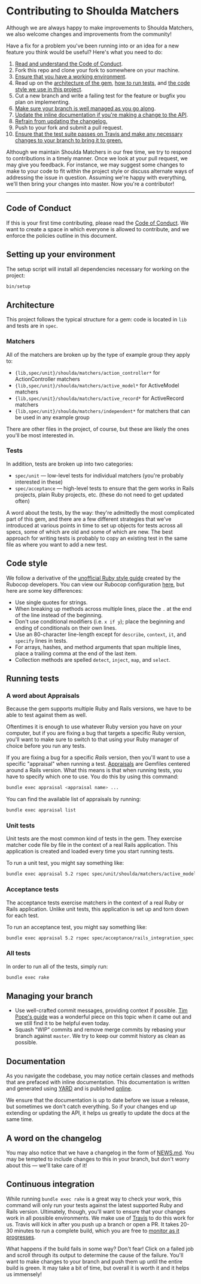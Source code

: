 # Contributing to Shoulda Matchers

Although we are always happy to make improvements to Shoulda Matchers, we also
welcome changes and improvements from the community!

Have a fix for a problem you've been running into or an idea for a new feature
you think would be useful? Here's what you need to do:

1. [Read and understand the Code of Conduct](#code-of-conduct).
1. Fork this repo and clone your fork to somewhere on your machine.
1. [Ensure that you have a working environment](#setting-up-your-environment).
1. Read up on the [architecture of the gem](#architecture), [how to run
   tests](#running-tests), and [the code style we use in this
   project](#code-style).
1. Cut a new branch and write a failing test for the feature or bugfix you plan
   on implementing.
1. [Make sure your branch is well managed as you go
   along](#managing-your-branch).
1. [Update the inline documentation if you're making a change to the
   API](#documentation).
1. [Refrain from updating the changelog.](#a-word-on-the-changelog)
1. Push to your fork and submit a pull request.
1. [Ensure that the test suite passes on Travis and make any necessary changes
   to your branch to bring it to green.](#continuous-integration)

Although we maintain Shoulda Matchers in our free time, we try to respond to
contributions in a timely manner. Once we look at your pull request, we may give
you feedback. For instance, we may suggest some changes to make to your code to
fit within the project style or discuss alternate ways of addressing the issue
in question. Assuming we're happy with everything, we'll then bring your changes
into master. Now you're a contributor!

---

## Code of Conduct

If this is your first time contributing, please read the [Code of Conduct]. We
want to create a space in which everyone is allowed to contribute, and we
enforce the policies outline in this document.

[Code of Conduct]: https://thoughtbot.com/open-source-code-of-conduct

## Setting up your environment

The setup script will install all dependencies necessary for working on the
project:

```bash
bin/setup
```

## Architecture

This project follows the typical structure for a gem: code is located in `lib`
and tests are in `spec`.

### Matchers

All of the matchers are broken up by the type of example group they apply to:

* `{lib,spec/unit}/shoulda/matchers/action_controller*` for ActionController
  matchers
* `{lib,spec/unit}/shoulda/matchers/active_model*` for ActiveModel matchers
* `{lib,spec/unit}/shoulda/matchers/active_record*` for ActiveRecord matchers
* `{lib,spec/unit}/shoulda/matchers/independent*` for matchers that can be used
  in any example group

There are other files in the project, of course, but these are likely the ones
you'll be most interested in.

### Tests

In addition, tests are broken up into two categories:

* `spec/unit` — low-level tests for individual matchers (you're probably
  interested in these)
* `spec/acceptance` — high-level tests to ensure that the gem works in Rails
  projects, plain Ruby projects, etc. (these do not need to get updated often)

A word about the tests, by the way: they're admittedly the most complicated part
of this gem, and there are a few different strategies that we've introduced at
various points in time to set up objects for tests across all specs, some of
which are old and some of which are new. The best approach for writing tests is
probably to copy an existing test in the same file as where you want to add a
new test.

## Code style

We follow a derivative of the [unofficial Ruby style guide] created by the
Rubocop developers. You can view our Rubocop configuration [here], but here are
some key differences:

* Use single quotes for strings.
* When breaking up methods across multiple lines, place the `.` at the end of
  the line instead of the beginning.
* Don't use conditional modifiers (i.e. `x if y`); place the beginning and
  ending of conditionals on their own lines.
* Use an 80-character line-length except for `describe`, `context`, `it`, and
  `specify` lines in tests.
* For arrays, hashes, and method arguments that span multiple lines, place a
  trailing comma at the end of the last item.
* Collection methods are spelled `detect`, `inject`, `map`, and `select`.

[unofficial Ruby style guide]: https://github.com/rubocop-hq/ruby-style-guide
[here]: .rubocop.yml

## Running tests

### A word about Appraisals

Because the gem supports multiple Ruby and Rails versions, we have to be able
to test against them as well.

Oftentimes it is enough to use whatever Ruby version you have on your computer,
but if you are fixing a bug that targets a specific Ruby version, you'll want to
make sure to switch to that using your Ruby manager of choice before you run any
tests.

If you are fixing a bug for a specific _Rails_ version, then you'll want to use
a specific "appraisal" when running a test. [Appraisals] are Gemfiles centered
around a Rails version. What this means is that when running tests, you have to
specify which one to use. You do this by using this command:

```bash
bundle exec appraisal <appraisal name> ...
```

You can find the available list of appraisals by running:

```bash
bundle exec appraisal list
```

[Appraisals]: https://github.com/thoughtbot/appraisal

### Unit tests

Unit tests are the most common kind of tests in the gem. They exercise matcher
code file by file in the context of a real Rails application. This application
is created and loaded every time you start running tests.

To run a unit test, you might say something like:

```bash
bundle exec appraisal 5.2 rspec spec/unit/shoulda/matchers/active_model/validate_inclusion_of_matcher_spec.rb
```

### Acceptance tests

The acceptance tests exercise matchers in the context of a real Ruby or Rails
application. Unlike unit tests, this application is set up and torn down for
each test.

To run an acceptance test, you might say something like:

```bash
bundle exec appraisal 5.2 rspec spec/acceptance/rails_integration_spec.rb
```

### All tests

In order to run all of the tests, simply run:

```bash
bundle exec rake
```

## Managing your branch

* Use well-crafted commit messages, providing context if possible. [Tim Pope's
  guide] was a wonderful piece on this topic when it came out and we still find
  it to be helpful even today.
* Squash "WIP" commits and remove merge commits by rebasing your branch against
  `master`. We try to keep our commit history as clean as possible.

[Tim Pope's guide]: https://tbaggery.com/2008/04/19/a-note-about-git-commit-messages.html

## Documentation

As you navigate the codebase, you may notice certain classes and methods that
are prefaced with inline documentation. This documentation is written and
generated using [YARD][yard] and is published [online][rubydocs].

[rubydocs]: https://matchers.shoulda.io/docs
[yard]: https://github.com/lsegal/yard

We ensure that the documentation is up to date before we issue a release, but
sometimes we don't catch everything. So if your changes end up extending or
updating the API, it helps us greatly to update the docs at the same time.

## A word on the changelog

You may also notice that we have a changelog in the form of [NEWS.md](NEWS.md).
You may be tempted to include changes to this in your branch, but don't worry
about this — we'll take care of it!

## Continuous integration

While running `bundle exec rake` is a great way to check your work, this command
will only run your tests against the latest supported Ruby and Rails version.
Ultimately, though, you'll want to ensure that your changes work in all possible
environments. We make use of [Travis][travis] to do this work for us. Travis
will kick in after you push up a branch or open a PR. It takes 20-30 minutes to
run a complete build, which you are free to
[monitor as it progresses][shoulda-matchers-on-travis].

[shoulda-matchers-on-travis]: https://travis-ci.org/thoughtbot/shoulda-matchers

What happens if the build fails in some way? Don't fear! Click on a failed job
and scroll through its output to determine the cause of the failure. You'll want
to make changes to your branch and push them up until the entire build is green.
It may take a bit of time, but overall it is worth it and it helps us immensely!

[travis]: https://travis-ci.org/
